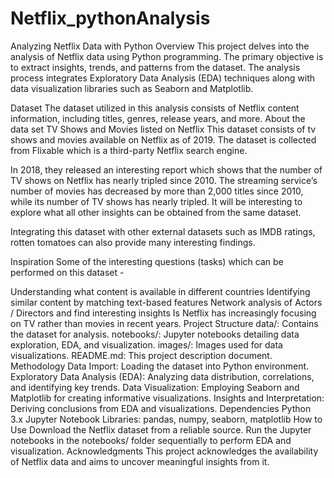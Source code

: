 # Netflix_pythonAnalysis
Analyzing Netflix Data with Python
Overview
This project delves into the analysis of Netflix data using Python programming. The primary objective is to extract insights, trends, and patterns from the dataset. The analysis process integrates Exploratory Data Analysis (EDA) techniques along with data visualization libraries such as Seaborn and Matplotlib.

Dataset
The dataset utilized in this analysis consists of Netflix content information, including titles, genres, release years, and more.
About the data set
TV Shows and Movies listed on Netflix
This dataset consists of tv shows and movies available on Netflix as of 2019. The dataset is collected from Flixable which is a third-party Netflix search engine.

In 2018, they released an interesting report which shows that the number of TV shows on Netflix has nearly tripled since 2010. The streaming service’s number of movies has decreased by more than 2,000 titles since 2010, while its number of TV shows has nearly tripled. It will be interesting to explore what all other insights can be obtained from the same dataset.

Integrating this dataset with other external datasets such as IMDB ratings, rotten tomatoes can also provide many interesting findings.

Inspiration
Some of the interesting questions (tasks) which can be performed on this dataset -

Understanding what content is available in different countries
Identifying similar content by matching text-based features
Network analysis of Actors / Directors and find interesting insights
Is Netflix has increasingly focusing on TV rather than movies in recent years.
Project Structure
data/: Contains the dataset for analysis.
notebooks/: Jupyter notebooks detailing data exploration, EDA, and visualization.
images/: Images used for data visualizations.
README.md: This project description document.
Methodology
Data Import: Loading the dataset into Python environment.
Exploratory Data Analysis (EDA): Analyzing data distribution, correlations, and identifying key trends.
Data Visualization: Employing Seaborn and Matplotlib for creating informative visualizations.
Insights and Interpretation: Deriving conclusions from EDA and visualizations.
Dependencies
Python 3.x
Jupyter Notebook
Libraries: pandas, numpy, seaborn, matplotlib
How to Use
Download the Netflix dataset from a reliable source.
Run the Jupyter notebooks in the notebooks/ folder sequentially to perform EDA and visualization.
Acknowledgments
This project acknowledges the availability of Netflix data and aims to uncover meaningful insights from it.

